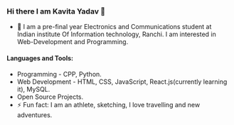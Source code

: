 ### Hi there I am Kavita Yadav 👋





- 🔭 I am a pre-final year Electronics and Communications student at Indian institute Of Information technology, Ranchi. I am interested in Web-Development and Programming.

#### Languages and Tools:
- Programming - CPP, Python.
- Web Development - HTML, CSS, JavaScript, React.js(currently learning it), MySQL.
- Open Source Projects.
- ⚡ Fun fact: I am an athlete, sketching, I love travelling and new adventures. 

 
